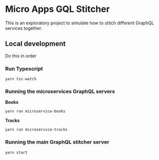 # Micro Apps GQL Stitcher

This is an exploratory project to simulate how to stitch different GraphQL services together.

## Local development

Do this in order

### Run Typescript

`yarn tsc-watch`

### Running the microservices GraphQL servers

**Books**

`yarn run microservice-books`

**Tracks**

`yarn run microservice-tracks`

### Running the main GraphQL stitcher server

`yarn start`
